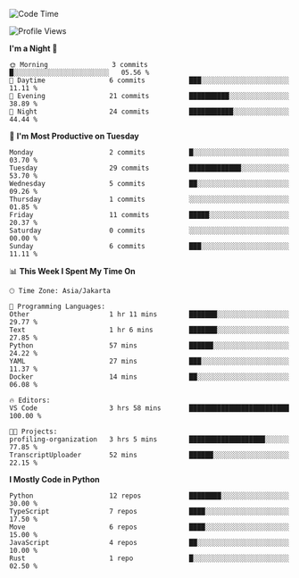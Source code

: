 <!--START_SECTION:waka-->
![Code Time](http://img.shields.io/badge/Code%20Time-1%2C903%20hrs%2012%20mins-blue)

![Profile Views](http://img.shields.io/badge/Profile%20Views-0-blue)

**I'm a Night 🦉** 

```text
🌞 Morning                3 commits           █░░░░░░░░░░░░░░░░░░░░░░░░   05.56 % 
🌆 Daytime                6 commits           ███░░░░░░░░░░░░░░░░░░░░░░   11.11 % 
🌃 Evening                21 commits          ██████████░░░░░░░░░░░░░░░   38.89 % 
🌙 Night                  24 commits          ███████████░░░░░░░░░░░░░░   44.44 % 
```
📅 **I'm Most Productive on Tuesday** 

```text
Monday                   2 commits           █░░░░░░░░░░░░░░░░░░░░░░░░   03.70 % 
Tuesday                  29 commits          █████████████░░░░░░░░░░░░   53.70 % 
Wednesday                5 commits           ██░░░░░░░░░░░░░░░░░░░░░░░   09.26 % 
Thursday                 1 commits           ░░░░░░░░░░░░░░░░░░░░░░░░░   01.85 % 
Friday                   11 commits          █████░░░░░░░░░░░░░░░░░░░░   20.37 % 
Saturday                 0 commits           ░░░░░░░░░░░░░░░░░░░░░░░░░   00.00 % 
Sunday                   6 commits           ███░░░░░░░░░░░░░░░░░░░░░░   11.11 % 
```


📊 **This Week I Spent My Time On** 

```text
🕑︎ Time Zone: Asia/Jakarta

💬 Programming Languages: 
Other                    1 hr 11 mins        ███████░░░░░░░░░░░░░░░░░░   29.77 % 
Text                     1 hr 6 mins         ███████░░░░░░░░░░░░░░░░░░   27.85 % 
Python                   57 mins             ██████░░░░░░░░░░░░░░░░░░░   24.22 % 
YAML                     27 mins             ███░░░░░░░░░░░░░░░░░░░░░░   11.37 % 
Docker                   14 mins             ██░░░░░░░░░░░░░░░░░░░░░░░   06.08 % 

🔥 Editors: 
VS Code                  3 hrs 58 mins       █████████████████████████   100.00 % 

🐱‍💻 Projects: 
profiling-organization   3 hrs 5 mins        ███████████████████░░░░░░   77.85 % 
TranscriptUploader       52 mins             ██████░░░░░░░░░░░░░░░░░░░   22.15 % 
```

**I Mostly Code in Python** 

```text
Python                   12 repos            ████████░░░░░░░░░░░░░░░░░   30.00 % 
TypeScript               7 repos             ████░░░░░░░░░░░░░░░░░░░░░   17.50 % 
Move                     6 repos             ████░░░░░░░░░░░░░░░░░░░░░   15.00 % 
JavaScript               4 repos             ██░░░░░░░░░░░░░░░░░░░░░░░   10.00 % 
Rust                     1 repo              █░░░░░░░░░░░░░░░░░░░░░░░░   02.50 % 
```




<!--END_SECTION:waka-->
